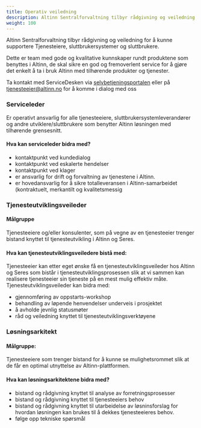 ```yaml
---
title: Operativ veiledning
description: Altinn Sentralforvaltning tilbyr rådgivning og veiledning for å kunne supportere tjenesteiere, sluttbrukersystemer og sluttbrukere.
weight: 100
---
```


Altinn Sentralforvaltning tilbyr rådgivning og veiledning for å kunne supportere Tjenesteiere, sluttbrukersystemer og sluttbrukere.

Dette er team med gode og kvalitative kunnskaper rundt produktene som benyttes i Altinn, de skal sikre en god og fremoverlent service
for å gjøre det enkelt å ta i bruk Altinn med tilhørende produkter og tjenester.

Ta kontakt med ServiceDesken via [selvbetjeningsportalen](https://selvbetjening.brreg.no/)
eller på [tjenesteeier@altinn.no](mailto:tjenesteeier@altinn.no) for å komme i dialog med oss


### Serviceleder
Er operativt ansvarlig for alle tjenesteeiere, sluttbrukersystemleverandører og andre utviklere/sluttbrukere som benytter Altinn løsningen med tilhørende grensesnitt.

#### Hva kan serviceleder bidra med?
 - kontaktpunkt ved kundedialog
 - kontaktpunkt ved eskalerte hendelser
 - kontaktpunkt ved klager
 - er ansvarlig for drift og forvaltning av tjenestene i Altinn.
 - er hovedansvarlig for å sikre totalleveransen i Altinn-samarbeidet (kontraktuelt, merkantilt og kvalitetsmessig


### Tjenesteutviklingsveileder

#### Målgruppe
Tjenesteeiere og/eller konsulenter, som på vegne av en tjenesteeier trenger bistand knyttet til tjenesteutvikling i Altinn og Seres.

#### Hva kan tjenesteutviklingsveiledere bistå med:

Tjenesteeier kan etter eget ønske få en tjenesteutviklingsveileder hos Altinn og Seres som bistår i tjenesteutviklingsprosessen slik at vi sammen kan realisere tjenesteeier sin tjeneste på en mest mulig effektiv måte. Tjenesteutviklingsveileder kan bidra med:
 - gjennomføring av oppstarts-workshop
 - behandling av løpende henvendelser underveis i prosjektet
 - å avholde jevnlig statusmøter
 - råd og veiledning knyttet til tjenesteutviklingsverktøyene


### Løsningsarkitekt

#### Målgruppe:

Tjenesteeiere som trenger bistand for å kunne se mulighetsrommet slik at de får en optimal utnyttelse av Altinn-plattformen.

#### Hva kan løsningsarkitektene bidra med?
 - bistand og rådgivning knyttet til analyse av forretningsprosesser
 - bistand og rådgivning knyttet til tjenesteeiers behov
 - bistand og rådgivning knyttet til utarbeidelse av løsninsforslag for hvordan løsningen kan brukes til å dekkes tjenesteeieres behov.
 - følge opp tekniske spørsmål
